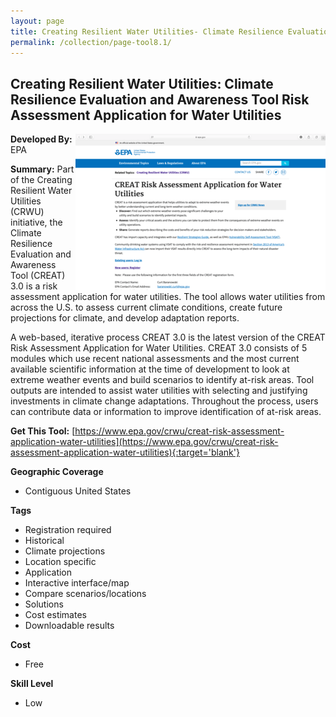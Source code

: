 ```yaml
---
layout: page
title: Creating Resilient Water Utilities- Climate Resilience Evaluation and Awareness Tool Risk Assessment Application for Water Utilities
permalink: /collection/page-tool8.1/
---
```

## Creating Resilient Water Utilities: Climate Resilience Evaluation and Awareness Tool Risk Assessment Application for Water Utilities

<img src="/images/scaled_250_400/TOOLID_8.1_ScreenCapture-1.png" style="max-height:250px;max-width:400;" align="right"/>

**Developed By:** EPA

**Summary:** Part of the Creating Resilient Water Utilities (CRWU) initiative, the Climate Resilience Evaluation and Awareness Tool (CREAT) 3.0 is a risk assessment application for water utilities. The tool allows water utilities from across the U.S. to assess current climate conditions, create future projections for climate, and develop adaptation reports.  

A web-based, iterative process CREAT 3.0 is the latest version of the CREAT Risk Assessment Application for Water Utilities. CREAT 3.0 consists of 5 modules which use recent national assessments and the most current available scientific information at the time of development to look at extreme weather events and build scenarios to identify at-risk areas. Tool outputs are intended to assist water utilities with selecting and justifying investments in climate change adaptations. Throughout the process, users can contribute data or information to improve identification of at-risk areas. 

**Get This Tool:** [https://www.epa.gov/crwu/creat-risk-assessment-application-water-utilities](https://www.epa.gov/crwu/creat-risk-assessment-application-water-utilities){:target='blank'}

**Geographic Coverage**

* Contiguous United States

**Tags**

*  Registration required
*  Historical 
*  Climate projections
*  Location specific
*  Application
*  Interactive interface/map
*  Compare scenarios/locations
*  Solutions
*  Cost estimates
*  Downloadable results

**Cost**

* Free

**Skill Level**

* Low
